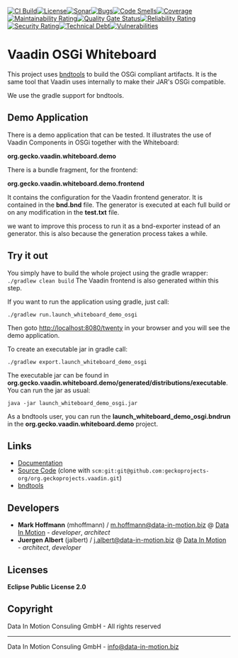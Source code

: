[![CI Build](https://github.com/geckoprojects-org/org.geckoprojects.vaadin/actions/workflows/build.yml/badge.svg)](https://github.com/geckoprojects-org/org.geckoprojects.vaadin/actions/workflows/build.yml)[![License](https://github.com/geckoprojects-org/org.geckoprojects.vaadin/actions/workflows/license.yml/badge.svg)](https://github.com/geckoprojects-org/org.geckoprojects.vaadin/actions/workflows/license.yml )[![Sonar](https://github.com/geckoprojects-org/org.geckoprojects.vaadin/actions/workflows/sonar.yml/badge.svg)](https://github.com/geckoprojects-org/org.geckoprojects.vaadin/actions/workflows/sonar.yml )[![Bugs](https://sonarcloud.io/api/project_badges/measure?project=geckoprojects-org_org.geckoprojects.vaadin&metric=bugs)](https://sonarcloud.io/dashboard?id=geckoprojects-org_org.geckoprojects.vaadin)[![Code Smells](https://sonarcloud.io/api/project_badges/measure?project=geckoprojects-org_org.geckoprojects.vaadin&metric=code_smells)](https://sonarcloud.io/dashboard?id=geckoprojects-org_org.geckoprojects.vaadin)[![Coverage](https://sonarcloud.io/api/project_badges/measure?project=geckoprojects-org_org.geckoprojects.vaadin&metric=coverage)](https://sonarcloud.io/dashboard?id=geckoprojects-org_org.geckoprojects.vaadin)[![Maintainability Rating](https://sonarcloud.io/api/project_badges/measure?project=geckoprojects-org_org.geckoprojects.vaadin&metric=sqale_rating)](https://sonarcloud.io/dashboard?id=geckoprojects-org_org.geckoprojects.vaadin)[![Quality Gate Status](https://sonarcloud.io/api/project_badges/measure?project=geckoprojects-org_org.geckoprojects.vaadin&metric=alert_status)](https://sonarcloud.io/dashboard?id=geckoprojects-org_org.geckoprojects.vaadin)[![Reliability Rating](https://sonarcloud.io/api/project_badges/measure?project=geckoprojects-org_org.geckoprojects.vaadin&metric=reliability_rating)](https://sonarcloud.io/dashboard?id=geckoprojects-org_org.geckoprojects.vaadin)[![Security Rating](https://sonarcloud.io/api/project_badges/measure?project=geckoprojects-org_org.geckoprojects.vaadin&metric=security_rating)](https://sonarcloud.io/dashboard?id=geckoprojects-org_org.geckoprojects.vaadin)[![Technical Debt](https://sonarcloud.io/api/project_badges/measure?project=geckoprojects-org_org.geckoprojects.vaadin&metric=sqale_index)](https://sonarcloud.io/dashboard?id=geckoprojects-org_org.geckoprojects.vaadin)[![Vulnerabilities](https://sonarcloud.io/api/project_badges/measure?project=geckoprojects-org_org.geckoprojects.vaadin&metric=vulnerabilities)](https://sonarcloud.io/dashboard?id=geckoprojects-org_org.geckoprojects.vaadin)

# Vaadin OSGi Whiteboard
This project uses [bndtools](https://bndtools.org/) to build the OSGi compliant artifacts. It is the same tool that Vaadin uses internally to make their JAR's OSGi compatible.

We use the gradle support for bndtools.

## Demo Application

There is a demo application that can be tested. It illustrates the use of Vaadin Components in OSGi together with the Whiteboard:

**org.gecko.vaadin.whiteboard.demo**

There is a bundle fragment, for the frontend:

**org.gecko.vaadin.whiteboard.demo.frontend**

It contains the configuration for the Vaadin frontend generator. It is contained in the **bnd.bnd** file. The generator is executed at each full build or on any modification in the **test.txt** file.

we want to improve this process to run it as a bnd-exporter instead of an generator. this is also because the generation process takes a while.

## Try it out
You simply have to build the whole project using the gradle wrapper:
`./gradlew clean build`
The Vaadin frontend is also generated within this step.

If you want to run the application using gradle, just call:

`./gradlew run.launch_whiteboard_demo_osgi `

Then goto [http://localhost:8080/twenty](http://localhost:8080/twenty) in your browser and you will see the demo application.

To create an executable jar in gradle call:

`./gradlew export.launch_whiteboard_demo_osgi`

The executable jar can be found in **org.gecko.vaadin.whiteboard.demo/generated/distributions/executable**. You can run the jar as usual:

`java -jar launch_whiteboard_demo_osgi.jar`

As a bndtools user, you can run the **launch_whiteboard_demo_osgi.bndrun** in the  **org.gecko.vaadin.whiteboard.demo** project.

## Links

* [Documentation](https://github.com/geckoprojects-org/org.geckoprojects.vaadin)
* [Source Code](https://github.com/geckoprojects-org/org.geckoprojects.vaadin) (clone with `scm:git:git@github.com:geckoprojects-org/org.geckoprojects.vaadin.git`)
* [bndtools](https://bndtools.org/)

## Developers

* **Mark Hoffmann** (mhoffmann) / [m.hoffmann@data-in-motion.biz](mailto:m.hoffmann@data-in-motion.biz) @ [Data In Motion](https://www.datainmotion.de) - *developer*, *architect*
* **Juergen Albert** (jalbert) / [j.albert@data-in-motion.biz](mailto:j.albert@data-in-motion.biz) @ [Data In Motion](https://www.datainmotion.de) - *architect*, *developer*


## Licenses

**Eclipse Public License 2.0**

## Copyright

Data In Motion Consuling GmbH - All rights reserved

---
Data In Motion Consuling GmbH - [info@data-in-motion.biz](mailto:info@data-in-motion.biz)